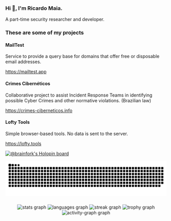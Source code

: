 ### Hi 👋, I'm Ricardo Maia. 
A part-time security researcher and developer.

### These are some of my projects

#### MailTest

Service to provide a query base for domains that offer free or disposable email addresses.

https://mailtest.app

#### Crimes Cibernéticos

Collaborative project to assist Incident Response Teams in identifying possible Cyber Crimes and other normative violations. (Brazilian law) 

https://crimes-ciberneticos.info

#### Lofty Tools

Simple browser-based tools. No data is sent to the server.

https://lofty.tools

[![@brainfork's Holopin board](https://holopin.me/brainfork)](https://holopin.io/@brainfork)

<img src="https://raw.githubusercontent.com/ricardomaia/ricardomaia/output/snake.svg" alt="Snake animation" />

###

<div align="center">
  <img src="https://github-readme-stats.vercel.app/api?username=ricardomaia&hide_title=false&hide_rank=false&show_icons=true&include_all_commits=true&count_private=true&disable_animations=false&theme=dracula&locale=en&hide_border=false&order=1" height="150" alt="stats graph"  />
  <img src="https://github-readme-stats.vercel.app/api/top-langs?username=ricardomaia&locale=en&hide_title=false&layout=compact&card_width=320&langs_count=5&theme=dracula&hide_border=false&order=2" height="150" alt="languages graph"  />
  <img src="https://streak-stats.demolab.com?user=ricardomaia&locale=en&mode=daily&theme=dracula&hide_border=false&border_radius=5&order=3" height="150" alt="streak graph"  />
  <img src="https://github-profile-trophy.vercel.app?username=ricardomaia&theme=dracula&column=-1&row=1&margin-w=8&margin-h=8&no-bg=false&no-frame=false&order=4" height="150" alt="trophy graph"  />
  <img src="https://github-readme-activity-graph.vercel.app/graph?username=ricardomaia&radius=16&theme=react&area=true&order=5" height="300" alt="activity-graph graph"  />
</div>

###


